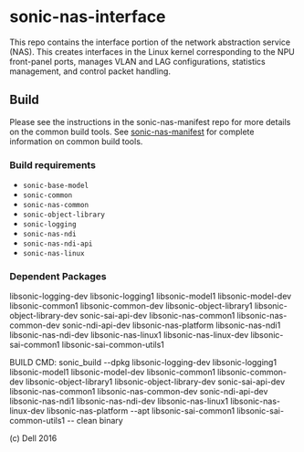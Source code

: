 sonic-nas-interface
===================

This repo contains the interface portion of the network abstraction service (NAS). This creates interfaces in the Linux kernel corresponding to the NPU front-panel ports, manages VLAN and LAG configurations, statistics management, and control packet handling.

Build
---------
Please see the instructions in the sonic-nas-manifest repo for more details on the common build tools. See [sonic-nas-manifest](https://github.com/Azure/sonic-nas-manifest) for complete information on common build tools.

### Build requirements
* `sonic-base-model`
* `sonic-common`
* `sonic-nas-common`
* `sonic-object-library`
* `sonic-logging`
* `sonic-nas-ndi`
* `sonic-nas-ndi-api`
* `sonic-nas-linux`

### Dependent Packages
libsonic-logging-dev libsonic-logging1 libsonic-model1 libsonic-model-dev libsonic-common1 libsonic-common-dev libsonic-object-library1 libsonic-object-library-dev sonic-sai-api-dev libsonic-nas-common1 libsonic-nas-common-dev sonic-ndi-api-dev libsonic-nas-platform libsonic-nas-ndi1 libsonic-nas-ndi-dev libsonic-nas-linux1 libsonic-nas-linux-dev libsonic-sai-common1 libsonic-sai-common-utils1

BUILD CMD: sonic_build  --dpkg libsonic-logging-dev libsonic-logging1 libsonic-model1 libsonic-model-dev libsonic-common1 libsonic-common-dev libsonic-object-library1 libsonic-object-library-dev sonic-sai-api-dev libsonic-nas-common1 libsonic-nas-common-dev sonic-ndi-api-dev  libsonic-nas-ndi1 libsonic-nas-ndi-dev libsonic-nas-linux1 libsonic-nas-linux-dev libsonic-nas-platform --apt libsonic-sai-common1 libsonic-sai-common-utils1 -- clean binary

(c) Dell 2016
